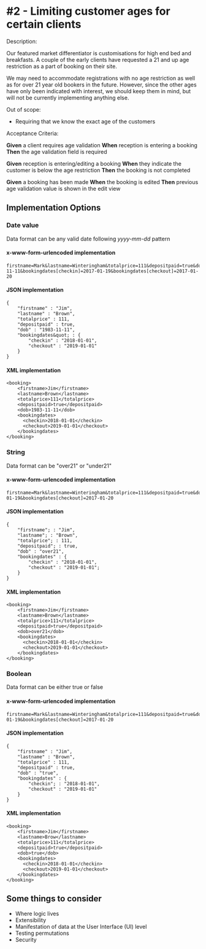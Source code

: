 # #2 - Limiting customer ages for certain clients

Description:

Our featured market differentiator is customisations for high end bed and breakfasts. A couple of the early clients have requested a 21 and up age restriction as a part of booking on their site.

We may need to accommodate registrations with no age restriction as well as for over 21 year old bookers in the future. However, since the other ages have only been indicated with interest, we should keep them in mind, but will not be currently implementing anything else.

Out of scope:

- Requiring that we know the exact age of the customers

Acceptance Criteria:

**Given** a client requires age validation
**When** reception is entering a booking
**Then** the age validation field is required

**Given** reception is entering/editing a booking
**When** they indicate the customer is below the age restriction
**Then** the booking is not completed

**Given** a booking has been made
**When** the booking is edited
**Then** previous age validation value is shown in the edit view

## Implementation Options

### Date value

Data format can be any valid date following _yyyy-mm-dd_ pattern

#### x-www-form-urlencoded implementation

```
firstname=Mark&lastname=Winteringham&totalprice=111&depositpaid=true&dob=1983-11-11&bookingdates[checkin]=2017-01-19&bookingdates[checkout]=2017-01-20
```

#### JSON implementation

```
{
    "firstname" : "Jim",
    "lastname" : "Brown",
    "totalprice" : 111,
    "depositpaid" : true,
    "dob" : "1983-11-11",
    "bookingdates&quot; : {
        "checkin" : "2018-01-01",
        "checkout" : "2019-01-01"
    }
}
```

#### XML implementation

```
<booking>
    <firstname>Jim</firstname>
    <lastname>Brown</lastname>
    <totalprice>111</totalprice>
    <depositpaid>true</depositpaid>
    <dob>1983-11-11</dob>
    <bookingdates>
      <checkin>2018-01-01</checkin>
      <checkout>2019-01-01</checkout>
    </bookingdates>
</booking>
```

### String

Data format can be "over21" or "under21"

#### x-www-form-urlencoded implementation
```
firstname=Mark&lastname=Winteringham&totalprice=111&depositpaid=true&dob=over21&bookingdates[checkin]=2017-01-19&bookingdates[checkout]=2017-01-20
```

#### JSON implementation

```
{
    "firstname"; : "Jim",
    "lastname"; : "Brown",
    "totalprice"; : 111,
    "depositpaid"; : true,
    "dob" : "over21",
    "bookingdates" : {
        "checkin" : "2018-01-01",
        "checkout" : "2019-01-01";
    }
}
```

#### XML implementation

```
<booking>
    <firstname>Jim</firstname>
    <lastname>Brown</lastname>
    <totalprice>111</totalprice>
    <depositpaid>true</depositpaid>
    <dob>over21</dob>
    <bookingdates>
      <checkin>2018-01-01</checkin>
      <checkout>2019-01-01</checkout>
    </bookingdates>
</booking>
```

### Boolean

Data format can be either true or false

#### x-www-form-urlencoded implementation
```
firstname=Mark&lastname=Winteringham&totalprice=111&depositpaid=true&dob=true&bookingdates[checkin]=2017-01-19&bookingdates[checkout]=2017-01-20
```

#### JSON implementation

```
{
    "firstname" : "Jim",
    "lastname" : "Brown",
    "totalprice" : 111,
    "depositpaid" : true,
    "dob" : "true",
    "bookingdates" : {
        "checkin"; : "2018-01-01",
        "checkout" : "2019-01-01"
    }
}
```

#### XML implementation

```
<booking>
    <firstname>Jim</firstname>
    <lastname>Brow</lastname>
    <totalprice>111</totalprice>
    <depositpaid>true</depositpaid>
    <dob>true</dob>
    <bookingdates>
      <checkin>2018-01-01</checkin>
      <checkout>2019-01-01</checkout>
    </bookingdates>
</booking>
```

## Some things to consider

- Where logic lives
- Extensibility
- Manifestation of data at the User Interface (UI) level
- Testing permutations
- Security
